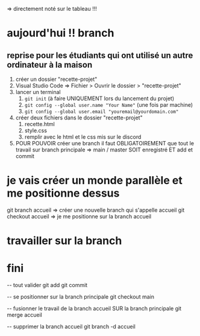=> directement noté sur le tableau !!! 

# aujourd'hui !! branch 

## reprise pour les étudiants qui ont utilisé un autre ordinateur à la maison

1. créer un dossier "recette-projet"
2. Visual Studio Code => Fichier > Ouvrir le dossier > "recette-projet"
3. lancer un terminal 
    1. `git init` (à faire UNIQUEMENT lors du lancement du projet)
    1. `git config --global user.name "Your Name"` (une fois par machine)
    1. `git config --global user.email "youremail@yourdomain.com"`
4. créer deux fichiers dans le dossier "recette-projet"
    1. recette.html
    1. style.css
    2. remplir avec le html et le css mis sur le discord
5. POUR POUVOIR créer une branch il faut OBLIGATOIREMENT que tout le travail sur branch principale => main / master SOIT enregistré ET add et commit 

# je vais créer un monde parallèle et me positionne dessus 

git branch accueil => créer une nouvelle branch qui s'appelle accueil
git checkout accueil => je me positionne sur la branch accueil 

# travailler sur la branch

# fini

-- tout valider
git add 
git commit 

-- se positionner sur la branch principale
git checkout main 

-- fusionner le travail de la branch accueil SUR la branch principale
git merge accueil

-- supprimer la branch accueil 
git branch -d accueil